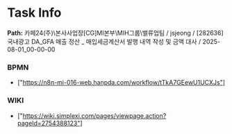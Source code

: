 # Task Info

**Path:** 카페24(주)\본사사업장\[CG]MI본부\MIH그룹\밸류업팀 / jsjeong / [282636] 국내광고 DA_GFA 매출 정산 _ 매입세금계산서 발행 내역 작성 및 금액 대사 / 2025-08-01_00-00-00

### BPMN
- ["https://n8n-mi-016-web.hanpda.com/workflow/tTkA7GEewU1UCXJs"]

### WIKI
- ["https://wiki.simplexi.com/pages/viewpage.action?pageId=2754388123"]

